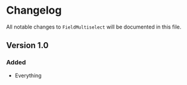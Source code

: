 # Changelog

All notable changes to `FieldMultiselect` will be documented in this file.

## Version 1.0

### Added
- Everything
